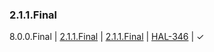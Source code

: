 ### 2.1.1.Final

8.0.0.Final | [2.1.1.Final](https://github.com/hal/release-stream/tree/2.1.1.Final) | [2.1.1.Final](https://github.com/hal/core/tree/2.1.1.Final) | [HAL-346](https://issues.jboss.org/browse/HAL-346) | &#10003;
